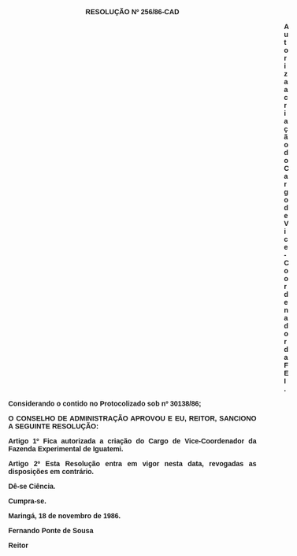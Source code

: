 <BODY>

<B><FONT FACE="Arial"><P ALIGN="CENTER">RESOLU&Ccedil;&Atilde;O Nº 256/86-CAD</P>
<P ALIGN="CENTER"></P><DIR>
<DIR>
<DIR>
<DIR>
<DIR>
<DIR>
<DIR>
<DIR>
<DIR>
<DIR>
<DIR>
<DIR>
<DIR>
<DIR>

</B><P ALIGN="JUSTIFY">Autoriza a cria&ccedil;&atilde;o do Cargo de Vice-Coordenador da FEI.</P>
<P ALIGN="JUSTIFY"></P></DIR>
</DIR>
</DIR>
</DIR>
</DIR>
</DIR>
</DIR>
</DIR>
</DIR>
</DIR>
</DIR>
</DIR>
</DIR>
</DIR>

<P ALIGN="JUSTIFY">Considerando o contido no Protocolizado sob nº 30138/86;</P>
<P ALIGN="JUSTIFY"></P>
<B><P ALIGN="JUSTIFY">O CONSELHO DE ADMINISTRA&Ccedil;&Atilde;O APROVOU E EU, REITOR, SANCIONO A SEGUINTE RESOLU&Ccedil;&Atilde;O:</P>
</B><P ALIGN="JUSTIFY"></P>
<B><P ALIGN="JUSTIFY">Artigo 1º</B>  Fica autorizada a cria&ccedil;&atilde;o do Cargo de Vice-Coordenador da Fazenda Experimental de Iguatemi.</P>
<B><P ALIGN="JUSTIFY">Artigo 2º </B> Esta Resolu&ccedil;&atilde;o entra em vigor nesta data, revogadas as disposi&ccedil;&otilde;es em contr&aacute;rio.</P>
<P ALIGN="JUSTIFY">D&ecirc;-se Ci&ecirc;ncia.</P>
<P ALIGN="JUSTIFY">Cumpra-se.</P>
<P ALIGN="JUSTIFY">Maring&aacute;, 18 de novembro de 1986. </P>
<P ALIGN="JUSTIFY"></P>
<P ALIGN="JUSTIFY">Fernando Ponte de Sousa</P>
<P ALIGN="JUSTIFY">Reitor </P></FONT></BODY>
